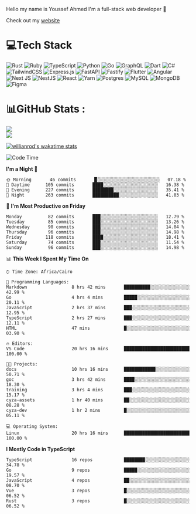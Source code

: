 Hello my name is Youssef Ahmed I'm a full-stack web developer 👋

Check out my [website](https://youssefahmed.vercel.app)
 
# 💻Tech Stack

![Rust](https://img.shields.io/badge/rust-%23000000.svg?style=for-the-badge&logo=rust&logoColor=white) ![Ruby](https://img.shields.io/badge/ruby-%23CC342D.svg?style=for-the-badge&logo=ruby&logoColor=white) ![TypeScript](https://img.shields.io/badge/typescript-%23007ACC.svg?style=for-the-badge&logo=typescript&logoColor=white) ![Python](https://img.shields.io/badge/python-3670A0?style=for-the-badge&logo=python&logoColor=ffdd54) ![Go](https://img.shields.io/badge/go-%2300ADD8.svg?style=for-the-badge&logo=go&logoColor=white) ![GraphQL](https://img.shields.io/badge/-GraphQL-E10098?style=for-the-badge&logo=graphql&logoColor=white) ![Dart](https://img.shields.io/badge/dart-%230175C2.svg?style=for-the-badge&logo=dart&logoColor=white) ![C#](https://img.shields.io/badge/c%23-%23239120.svg?style=for-the-badge&logo=c-sharp&logoColor=white) ![TailwindCSS](https://img.shields.io/badge/tailwindcss-%2338B2AC.svg?style=for-the-badge&logo=tailwind-css&logoColor=white) ![Express.js](https://img.shields.io/badge/express.js-%23404d59.svg?style=for-the-badge&logo=express&logoColor=%2361DAFB) ![FastAPI](https://img.shields.io/badge/FastAPI-005571?style=for-the-badge&logo=fastapi) ![Fastify](https://img.shields.io/badge/fastify-%23000000.svg?style=for-the-badge&logo=fastify&logoColor=white) ![Flutter](https://img.shields.io/badge/Flutter-%2302569B.svg?style=for-the-badge&logo=Flutter&logoColor=white) ![Angular](https://img.shields.io/badge/angular-%23DD0031.svg?style=for-the-badge&logo=angular&logoColor=white) ![Next JS](https://img.shields.io/badge/Next-black?style=for-the-badge&logo=next.js&logoColor=white) ![NestJS](https://img.shields.io/badge/nestjs-%23E0234E.svg?style=for-the-badge&logo=nestjs&logoColor=white) ![React](https://img.shields.io/badge/react-%2320232a.svg?style=for-the-badge&logo=react&logoColor=%2361DAFB) ![Yarn](https://img.shields.io/badge/yarn-%232C8EBB.svg?style=for-the-badge&logo=yarn&logoColor=white) ![Postgres](https://img.shields.io/badge/postgres-%23316192.svg?style=for-the-badge&logo=postgresql&logoColor=white) ![MySQL](https://img.shields.io/badge/mysql-%2300f.svg?style=for-the-badge&logo=mysql&logoColor=white) ![MongoDB](https://img.shields.io/badge/MongoDB-%234ea94b.svg?style=for-the-badge&logo=mongodb&logoColor=white)     ![Figma](https://img.shields.io/badge/figma-%23F24E1E.svg?style=for-the-badge&logo=figma&logoColor=white)

# 📊GitHub Stats :

![](https://github-readme-stats.vercel.app/api?username=joetifa2003&theme=tokyonight&hide_border=false&include_all_commits=false&count_private=false)<br/>
![](https://github-readme-streak-stats.herokuapp.com/?user=joetifa2003&theme=tokyonight&hide_border=false)<br/>

[![willianrod's wakatime stats](https://github-readme-stats.vercel.app/api/wakatime?username=joetifa2003&layout=compact)](https://github.com/anuraghazra/github-readme-stats)
<!--START_SECTION:waka-->
![Code Time](http://img.shields.io/badge/Code%20Time-1%2C023%20hrs%209%20mins-blue)

**I'm a Night 🦉** 

```text
🌞 Morning       46 commits       █░░░░░░░░░░░░░░░░░░░░░░░░   07.18 % 
🌆 Daytime      105 commits       ████░░░░░░░░░░░░░░░░░░░░░   16.38 % 
🌃 Evening      227 commits       ████████░░░░░░░░░░░░░░░░░   35.41 % 
🌙 Night        263 commits       ██████████░░░░░░░░░░░░░░░   41.03 % 

```
📅 **I'm Most Productive on Friday** 

```text
Monday          82 commits       ███░░░░░░░░░░░░░░░░░░░░░░   12.79 % 
Tuesday         85 commits       ███░░░░░░░░░░░░░░░░░░░░░░   13.26 % 
Wednesday       90 commits       ███░░░░░░░░░░░░░░░░░░░░░░   14.04 % 
Thursday        96 commits       ███░░░░░░░░░░░░░░░░░░░░░░   14.98 % 
Friday         118 commits       ████░░░░░░░░░░░░░░░░░░░░░   18.41 % 
Saturday        74 commits       ███░░░░░░░░░░░░░░░░░░░░░░   11.54 % 
Sunday          96 commits       ███░░░░░░░░░░░░░░░░░░░░░░   14.98 % 

```


📊 **This Week I Spent My Time On** 

```text
⌚︎ Time Zone: Africa/Cairo

💬 Programming Languages: 
Markdown                 8 hrs 42 mins       ██████████░░░░░░░░░░░░░░░   42.99 % 
Go                       4 hrs 4 mins        █████░░░░░░░░░░░░░░░░░░░░   20.11 % 
JavaScript               2 hrs 37 mins       ███░░░░░░░░░░░░░░░░░░░░░░   12.95 % 
TypeScript               2 hrs 27 mins       ███░░░░░░░░░░░░░░░░░░░░░░   12.11 % 
HTML                     47 mins             █░░░░░░░░░░░░░░░░░░░░░░░░   03.90 % 

🔥 Editors: 
VS Code                  20 hrs 16 mins      █████████████████████████   100.00 % 

🐱‍💻 Projects: 
docs                     10 hrs 16 mins      ████████████░░░░░░░░░░░░░   50.71 % 
goc                      3 hrs 42 mins       ████░░░░░░░░░░░░░░░░░░░░░   18.30 % 
training                 3 hrs 4 mins        ███░░░░░░░░░░░░░░░░░░░░░░   15.17 % 
cyza-assets              1 hr 40 mins        ██░░░░░░░░░░░░░░░░░░░░░░░   08.28 % 
cyza-dev                 1 hr 2 mins         █░░░░░░░░░░░░░░░░░░░░░░░░   05.11 % 

💻 Operating System: 
Linux                    20 hrs 16 mins      █████████████████████████   100.00 % 

```

**I Mostly Code in TypeScript** 

```text
TypeScript               16 repos            ████████░░░░░░░░░░░░░░░░░   34.78 % 
Go                       9 repos             █████░░░░░░░░░░░░░░░░░░░░   19.57 % 
JavaScript               4 repos             ██░░░░░░░░░░░░░░░░░░░░░░░   08.70 % 
Vue                      3 repos             █░░░░░░░░░░░░░░░░░░░░░░░░   06.52 % 
Rust                     3 repos             █░░░░░░░░░░░░░░░░░░░░░░░░   06.52 % 

```



<!--END_SECTION:waka-->
